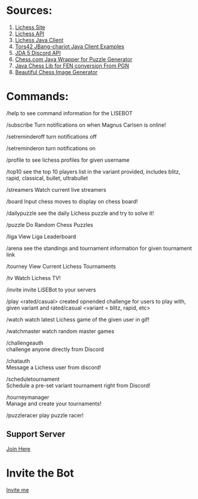 
# Sources:

 1. [Lichess Site](https://lichess.org/) 
 2. [Lichess API](https://lichess.org/api) 
 3. [Lichess Java Client](https://github.com/tors42/chariot) 
 4. [Tors42 JBang-chariot Java Client Examples](https://github.com/tors42/jbang-chariot)
 5. [JDA 5 Discord API](https://github.com/DV8FromTheWorld/JDA)
 6. [Chess.com Java Wrapper for Puzzle Generator](https://github.com/sornerol/chess-com-pubapi-java-wrapper)
 7. [Java Chess Lib for FEN conversion From PGN](https://github.com/bhlangonijr/chesslib)
 8. [Beautiful Chess Image Generator](https://chessboardimage.com/)
 

# Commands:

 /help 
 to see command information for the LISEBOT

 /subscribe 
 Turn notifications on when Magnus Carlsen is online! 

 /setreminderoff 
 turn notifications off 

 /setreminderon 
 turn notifications on

 /profile <Lichess username> 
 to see lichess profiles for given username

 /top10 <Lichess variant> 
 see the top 10 players list in the variant provided, includes blitz, rapid, classical, bullet, ultrabullet

 /streamers 
 Watch current live streamers

 /board <Moves> Input chess moves to display on chess board!

 /dailypuzzle 
 see the daily Lichess puzzle and try to solve it!

 /puzzle 
 Do Random Chess Puzzles

 /liga <Lichess Team> 
 View Liga Leaderboard 

 /arena <Lichess arena URL> 
 see the standings and tournament information for given tournament link

 /tourney
 View Current Lichess Tournaments
 
 /tv 
 Watch Lichess TV!

 /invite 
 invite LiSEBot to your servers

 /play <variant> <rated/casual> 
 created opnended challenge for users to play with, given variant and rated/casual <variant = blitz, rapid, etc>

 /watch <Lichess Username> 
 watch latest Lichess game of the given user in gif!

 /watchmaster 
 watch random master games
 
 /challengeauth  
 challenge anyone directly from Discord

 /chatauth  
 Message a Lichess user from discord!

 /scheduletournament  
 Schedule a pre-set variant tournament right from Discord!

 /tourneymanager  
 Manage and create your tournaments! 

 /puzzleracer 
 play puzzle racer! 


## Support Server
 
[Join Here](https://discord.gg/6GdGqwxBdW)

# Invite the Bot
[Invite me](https://discord.com/oauth2/authorize?client_id=930544707300393021&permissions=8&scope=bot%20applications.commands)



